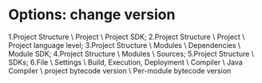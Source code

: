 # Options: change version
1.Project Structure \ Project \ Project SDK;
2.Project Structure \ Project \ Project language level;
3.Project Structure \ Modules \ Dependencies \ Module SDK;
4.Project Structure \ Modules \ Sources;
5.Project Structure \ SDKs;
6.File \ Settings \ Build, Execution, Deployment \ Compiler \ Java Compiler 
    \ project bytecode version \ Per-module bytecode version
